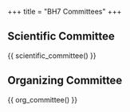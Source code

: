 +++
title = "BH7 Committees"
+++


## Scientific Committee

{{ scientific_committee() }}

## Organizing Committee

{{ org_committee() }}